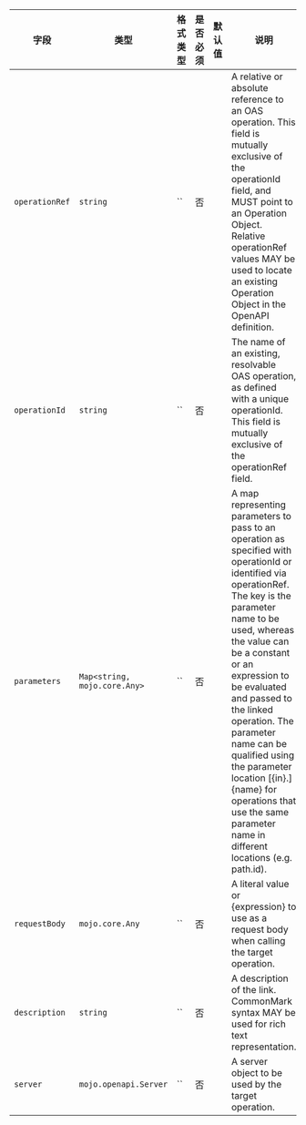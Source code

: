| 字段 | 类型 | 格式类型 | 是否必须 | 默认值 | 说明 |
|---|---|---|---|---|---|
| `operationRef` | `string` | `` | 否 |  | A relative or absolute reference to an OAS operation. This field is mutually exclusive of the operationId field, and MUST point to an Operation Object. Relative operationRef values MAY be used to locate an existing Operation Object in the OpenAPI definition. |
| `operationId` | `string` | `` | 否 |  | The name of an existing, resolvable OAS operation, as defined with a unique operationId. This field is mutually exclusive of the operationRef field. |
| `parameters` | `Map<string, mojo.core.Any>` | `` | 否 |  | A map representing parameters to pass to an operation as specified with operationId or identified via operationRef. The key is the parameter name to be used, whereas the value can be a constant or an expression to be evaluated and passed to the linked operation. The parameter name can be qualified using the parameter location [{in}.]{name} for operations that use the same parameter name in different locations (e.g. path.id). |
| `requestBody` | `mojo.core.Any` | `` | 否 |  | A literal value or {expression} to use as a request body when calling the target operation. |
| `description` | `string` | `` | 否 |  | A description of the link. CommonMark syntax MAY be used for rich text representation. |
| `server` | `mojo.openapi.Server` | `` | 否 |  | A server object to be used by the target operation. |

